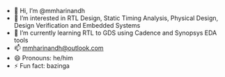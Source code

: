 - 👋 Hi, I’m @mmharinandh
- 👀 I’m interested in RTL Design, Static Timing Analysis, Physical Design, Design Verification and Embedded Systems
- 🌱 I’m currently learning RTL to GDS using Cadence and Synopsys EDA tools
- 📫 mmharinandh@outlook.com
- 😄 Pronouns: he/him
- ⚡ Fun fact: bazinga

<!---
mmharinandh/mmharinandh is a ✨ special ✨ repository because its `README.md` (this file) appears on your GitHub profile.
You can click the Preview link to take a look at your changes.
--->
